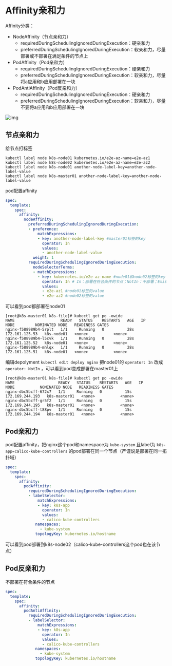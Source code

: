 # Affinity亲和力

Affinity分类：

- NodeAffinity（节点亲和力）
  - requiredDuringSchedulingIgnoredDuringExecution：硬亲和力
  - preferredDuringSchedulingIgnoredDuringExecution：软亲和力，尽量部署或不部署在满足条件的节点上
- PodAffinity（Pod亲和力）
  - requiredDuringSchedulingIgnoredDuringExecution：硬亲和力
  - preferredDuringSchedulingIgnoredDuringExecution：软亲和力，尽量将a应用和b应用部署在一块
- PodAntiAffinity（Pod反亲和力）
  - requiredDuringSchedulingIgnoredDuringExecution：硬亲和力
  - preferredDuringSchedulingIgnoredDuringExecution：软亲和力，尽量不要将a应用和b应用部署在一块

![img](https://gitee.com/c_honghui/picture/raw/master/img/20220102224527.webp)

## 节点亲和力

给节点打标签

```shell
kubectl label node k8s-node01 kubernetes.io/e2e-az-name=e2e-az1
kubectl label node k8s-node02 kubernetes.io/e2e-az-name=e2e-az2
kubectl label node k8s-node01 another-node-label-key=another-node-label-value
kubectl label node k8s-master01 another-node-label-key=another-node-label-value
```

pod配置affinity

```yaml
spec:
  template:
    spec:
      affinity:
        nodeAffinity:
          preferredDuringSchedulingIgnoredDuringExecution:
          - preference:
              matchExpressions:
              - key: another-node-label-key #master01标签的key
                operator: In
                values:
                - another-node-label-value
            weight: 1
          requiredDuringSchedulingIgnoredDuringExecution:
            nodeSelectorTerms:
            - matchExpressions:
              - key: kubernetes.io/e2e-az-name #node01和node02标签的key
                operator: In # In：部署在符合条件的节点；NotIn：不部署；Exists：部署在有这个key的节点上，不需要写values；DoesNotExists：和Exists相反；Gt：大于指定条件，条件为number；Lt：小于指定条件
                values: 
                - e2e-az1 #node01标签的value
                - e2e-az2 #node02标签的value
```

可以看到pod都部署在node01

```shell
[root@k8s-master01 k8s-file]# kubectl get po -owide
NAME                    READY   STATUS    RESTARTS   AGE   IP               NODE         NOMINATED NODE   READINESS GATES
nginx-f588989b4-5rplt   1/1     Running   0          28s   172.161.125.53   k8s-node01   <none>           <none>
nginx-f588989b4-l5cvk   1/1     Running   0          28s   172.161.125.52   k8s-node01   <none>           <none>
nginx-f588989b4-mhlqx   1/1     Running   0          28s   172.161.125.51   k8s-node01   <none>           <none>
```

编辑depolyment `kubectl edit deploy nginx` 把node01的 `operator: In` 改成 `operator: NotIn` ，可以看到pod变成部署在master01上

```shell
[root@k8s-master01 k8s-file]# kubectl get po -owide
NAME                   READY   STATUS    RESTARTS   AGE   IP                NODE           NOMINATED NODE   READINESS GATES
nginx-dbc5bcff-672x7   1/1     Running   0          15s   172.169.244.193   k8s-master01   <none>           <none>
nginx-dbc5bcff-gr5f2   1/1     Running   0          15s   172.169.244.195   k8s-master01   <none>           <none>
nginx-dbc5bcff-t88pv   1/1     Running   0          15s   172.169.244.194   k8s-master01   <none>           <none>
```

## Pod亲和力

pod配置affinity，把nginx这个pod和namespace为 `kube-system` 且label为 `k8s-app=calico-kube-controllers` 的pod部署在同一个节点（严谨说是部署在同一拓扑域）

```yaml
spec:
  template:
    spec:
      affinity:
        podAffinity:
          requiredDuringSchedulingIgnoredDuringExecution:
          - labelSelector:
              matchExpressions:
              - key: k8s-app
                operator: In
                values:
                - calico-kube-controllers
             namespaces:
               - kube-system
             topologyKey: kubernetes.io/hostname
```

可以看到pod部署到k8s-node02（calico-kube-controllers这个pod也在该节点）

## Pod反亲和力

不部署在符合条件的节点

```yaml
spec:
  template:
    spec:
      affinity:
        podAntiAffinity:
          requiredDuringSchedulingIgnoredDuringExecution:
          - labelSelector:
              matchExpressions:
              - key: k8s-app
                operator: In
                values:
                - calico-kube-controllers
             namespaces:
               - kube-system
             topologyKey: kubernetes.io/hostname
```

